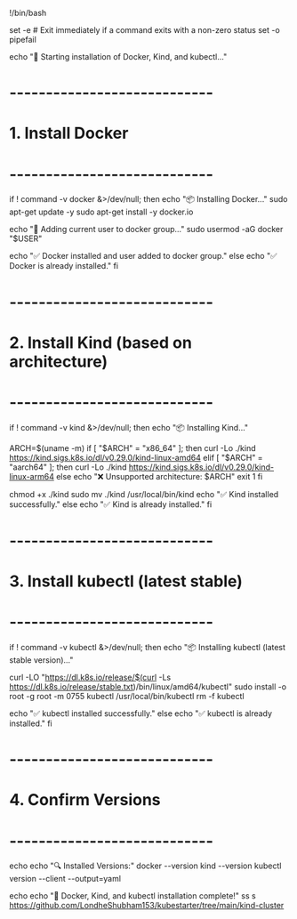 !/bin/bash

set -e  # Exit immediately if a command exits with a non-zero status
set -o pipefail

echo "🚀 Starting installation of Docker, Kind, and kubectl..."

# ----------------------------
# 1. Install Docker
# ----------------------------
if ! command -v docker &>/dev/null; then
  echo "📦 Installing Docker..."
  sudo apt-get update -y
  sudo apt-get install -y docker.io

  echo "👤 Adding current user to docker group..."
  sudo usermod -aG docker "$USER"

  echo "✅ Docker installed and user added to docker group."
else
  echo "✅ Docker is already installed."
fi

# ----------------------------
# 2. Install Kind (based on architecture)
# ----------------------------
if ! command -v kind &>/dev/null; then
  echo "📦 Installing Kind..."

  ARCH=$(uname -m)
  if [ "$ARCH" = "x86_64" ]; then
    curl -Lo ./kind https://kind.sigs.k8s.io/dl/v0.29.0/kind-linux-amd64
  elif [ "$ARCH" = "aarch64" ]; then
    curl -Lo ./kind https://kind.sigs.k8s.io/dl/v0.29.0/kind-linux-arm64
  else
    echo "❌ Unsupported architecture: $ARCH"
    exit 1
  fi

  chmod +x ./kind
  sudo mv ./kind /usr/local/bin/kind
  echo "✅ Kind installed successfully."
else
  echo "✅ Kind is already installed."
fi

# ----------------------------
# 3. Install kubectl (latest stable)
# ----------------------------
if ! command -v kubectl &>/dev/null; then
  echo "📦 Installing kubectl (latest stable version)..."

  curl -LO "https://dl.k8s.io/release/$(curl -Ls https://dl.k8s.io/release/stable.txt)/bin/linux/amd64/kubectl"
  sudo install -o root -g root -m 0755 kubectl /usr/local/bin/kubectl
  rm -f kubectl

  echo "✅ kubectl installed successfully."
else
  echo "✅ kubectl is already installed."
fi

# ----------------------------
# 4. Confirm Versions
# ----------------------------
echo
echo "🔍 Installed Versions:"
docker --version
kind --version
kubectl version --client --output=yaml

echo
echo "🎉 Docker, Kind, and kubectl installation complete!"
ss
s
https://github.com/LondheShubham153/kubestarter/tree/main/kind-cluster





